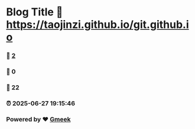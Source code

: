 # Blog Title :link: https://taojinzi.github.io/git.github.io 
### :page_facing_up: [2](https://taojinzi.github.io/git.github.io/tag.html) 
### :speech_balloon: 0 
### :hibiscus: 22 
### :alarm_clock: 2025-06-27 19:15:46 
### Powered by :heart: [Gmeek](https://github.com/Meekdai/Gmeek)
